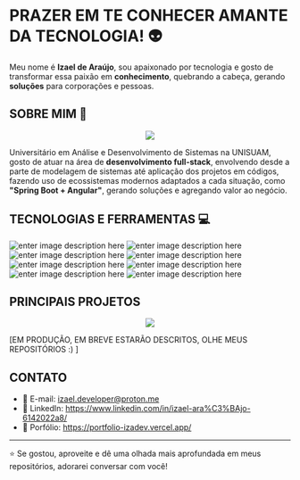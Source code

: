 # PRAZER EM TE CONHECER AMANTE DA TECNOLOGIA! :alien:
Meu nome é **Izael de Araújo**, sou apaixonado por tecnologia e gosto de transformar essa paixão em **conhecimento**, quebrando a cabeça, gerando **soluções** para corporações e pessoas.

## SOBRE MIM :gem:	
<p align="center">
	<img src="https://imgs.search.brave.com/q4ANwlGOtuJMQBz1zqVlWBToxSdrl2eU1MVG0THvQXY/rs:fit:860:0:0:0/g:ce/aHR0cHM6Ly9tZWRp/YTEuZ2lwaHkuY29t/L21lZGlhL3pPdkJL/VVVFRVJkTm0vZ2lw/aHkuZ2lmP2NpZD03/OTBiNzYxMTJieGJw/ZGFzejE2ZGY1YWxm/Y2trZ3g3b2FtcWcz/OHFrcWh4NGIwa2om/ZXA9djFfZ2lmc19z/ZWFyY2gmcmlkPWdp/cGh5LmdpZiZjdD1n.gif">
</p>

Universitário em Análise e Desenvolvimento de Sistemas na UNISUAM, gosto de atuar na área de **desenvolvimento full-stack**, envolvendo desde a parte de modelagem de sistemas até aplicação dos projetos em códigos, fazendo uso de ecossistemas modernos adaptados a cada situação, como **"Spring Boot + Angular"**, gerando soluções e agregando valor ao negócio.

## TECNOLOGIAS E FERRAMENTAS :computer:
![enter image description here](https://cdn.iconscout.com/icon/free/png-64/free-angular-226066.png?f=webp) ![enter image description here](https://cdn.iconscout.com/icon/free/png-64/free-jquery-8-1175153.png) ![enter image description here](https://cdn.iconscout.com/icon/free/png-64/free-spring-boot-logo-icon-download-in-svg-png-gif-file-formats--social-media-technology-brand-pack-logos-icons-4406740.png) ![enter image description here](https://cdn.iconscout.com/icon/free/png-64/free-java-logo-icon-download-in-svg-png-gif-file-formats--wordmark-programming-language-pack-logos-icons-1174953.png?f=webp) ![enter image description here](https://cdn.iconscout.com/icon/free/png-64/free-mongodb-5-1175140.png) ![enter image description here](https://cdn.iconscout.com/icon/free/png-64/free-mysql-21-1174941.png) ![enter image description here](https://cdn.iconscout.com/icon/free/png-64/free-css3-8-1175200.png?f=webp) ![enter image description here](https://cdn.iconscout.com/icon/free/png-64/free-html-5-1-1175208.png?f=webp)

## PRINCIPAIS PROJETOS
<p align="center">
<img src="https://media.tenor.com/NOCltuDD8lMAAAAM/limbani-monkey.gif">
</p>

[EM PRODUÇÃO, EM BREVE ESTARÃO DESCRITOS, OLHE MEUS REPOSITÓRIOS :) ]

## CONTATO
- :email: E-mail: izael.developer@proton.me
- :office: LinkedIn: https://www.linkedin.com/in/izael-ara%C3%BAjo-6142022a8/
- :ledger: Porfólio: https://portfolio-izadev.vercel.app/

***


:star: Se gostou, aproveite e dê uma olhada mais aprofundada em meus repositórios, adorarei conversar com você!
